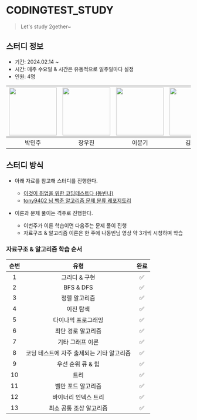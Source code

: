 # CODINGTEST_STUDY
> Let's study 2gether~

## 스터디 정보
- 기간: 2024.02.14 ~
- 시간: 매주 수요일 & 시간은 유동적으로 일주일마다 설정
- 인원: 4명

| [<img src="https://avatars.githubusercontent.com/Park-Minjoo" width="130px;" style="max-width: 100%;">](https://github.com/Park-Minjoo) | [<img src="https://avatars.githubusercontent.com/JangWooJin1" width="130px;" style="max-width: 100%;">](https://github.com/JangWooJin1) | [<img src="https://avatars.githubusercontent.com/leemoongi" width="130px;" style="max-width: 100%;">](https://github.com/leemoongi) | [<img src="https://avatars.githubusercontent.com/yeonkkk" width="130px;" style="max-width: 100%;">](https://github.com/yeonkkk) |
|:---------------------------------------------------------------------------------------------------------------------------------------:|:---------------------------------------------------------------------------------------------------------------------------------------:|:-----------------------------------------------------------------------------------------------------------------------------------:|:-------------------------------------------------------------------------------------------------------------------------------:|
|                                                                   박민주                                                                   |                                                                   장우진                                                                   |                                                                 이문기                                                                 |                                                               김성연                                                               |

## 스터디 방식

* 아래 자료를 참고해 스터디를 진행한다.

  * [이것이 취업을 위한 코딩테스트다 (동빈나)](https://youtu.be/m-9pAwq1o3w?si=0eh-RmWAz5VOwPbD)
  * [tony9402 님 백준 알고리즘 문제 분류 레포지토리](https://github.com/tony9402/baekjoon?tab=readme-ov-file)


* 이론과 문제 풀이는 격주로 진행한다.
  * 이번주가 이론 학습이면 다음주는 문제 풀이 진행
  * 자료구조 & 알고리즘 이론은 한 주에 나동빈님 영상 약 3개씩 시청하며 학습


### 자료구조 & 알고리즘 학습 순서

| 순번 |           유형            | 완료 | 
|:--:|:-----------------------:|:--:|
| 1  |        그리디 & 구현         | ✅  |
| 2  |        BFS & DFS        | ✅  |
| 3  |         정렬 알고리즘         | ✅  |
| 4  |          이진 탐색          | ✅  |
| 5  |       다이나믹 프로그래밍        | ✅  |
| 6  |       최단 경로 알고리즘        | ✅  |
| 7  |        기타 그래프 이론        | ✅ |
| 8  | 코딩 테스트에 자주 출제되는 기타 알고리즘 | ✅ |
| 9  |       우선 순위 큐 & 힙       | ✅  |
| 10 |           트리            |   ✅  |
| 11 |       벨만 포드 알고리즘        |    ✅  |
| 12 |       바이너리 인덱스 트리       |    ✅  |
| 13 |      최소 공통 조상 알고리즘      |   ✅   |
